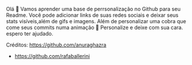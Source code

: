 Olá :wave: 
Vamos aprender uma base de perrsonalização no Github para seu Readme.
Você pode adicionar links de suas redes sociais e deixar seus stats visíveis,além de gifs e imagens.
Além de personalizar uma cobra que come seus commits numa animação 🐍
Personalize e deixe com sua cara. espero ter ajudado.

Créditos: https://github.com/anuraghazra

- https://github.com/rafaballerini
